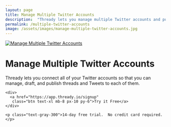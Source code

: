 ```yaml
---
layout: page
title: Manage Multiple Twitter Accounts
description:  "Thready lets you manage multiple Twitter accounts and publish Tweet threads to each of them."
permalink: /multiple-twitter-accounts
image: /assets/images/manage-multiple-twitter-accounts.jpg
---
```


<div class="text-center">
  <a href="/">
    <img class="w-full rounded mb-8" src="/assets/images/manage-multiple-twitter-accounts.jpg" alt="Manage Multiple Twitter Accounts" />
  </a>

  <h1 class="text-2xl">Manage Multiple Twitter Accounts</h1>

  <p class="max-w-md mx-auto">Thready lets you connect all of your Twitter accounts so that you can manage, draft, and publish threads and Tweets to each of them.</p>
</div>

<div class="mt-16 flex flex-col items-center">
    
    <div>
      <a href="https://app.thready.io/signup" 
       class="btn text-xl mb-8 px-10 py-6">Try it Free</a>
    </div>

    <p class="text-gray-300">14-day free trial.  No credit card required.</p>

  </div>